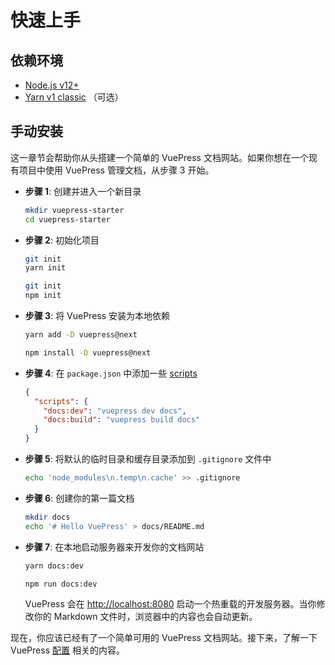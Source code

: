 # 快速上手

## 依赖环境

- [Node.js v12+](https://nodejs.org/)
- [Yarn v1 classic](https://classic.yarnpkg.com/zh-Hans/) （可选）

## 手动安装

这一章节会帮助你从头搭建一个简单的 VuePress 文档网站。如果你想在一个现有项目中使用 VuePress 管理文档，从步骤 3 开始。

- **步骤 1**: 创建并进入一个新目录

  ```bash
  mkdir vuepress-starter
  cd vuepress-starter
  ```

- **步骤 2**: 初始化项目

  <CodeGroup>
    <CodeGroupItem title="YARN" active>

  ```bash
  git init
  yarn init
  ```

    </CodeGroupItem>

    <CodeGroupItem title="NPM">

  ```bash
  git init
  npm init
  ```

    </CodeGroupItem>
  </CodeGroup>

- **步骤 3**: 将 VuePress 安装为本地依赖

  <CodeGroup>
    <CodeGroupItem title="YARN" active>

  ```bash
  yarn add -D vuepress@next
  ```

    </CodeGroupItem>

    <CodeGroupItem title="NPM">

  ```bash
  npm install -D vuepress@next
  ```

    </CodeGroupItem>
  </CodeGroup>

- **步骤 4**: 在 `package.json` 中添加一些 [scripts](https://classic.yarnpkg.com/zh-Hans/docs/package-json#toc-scripts)

  ```json
  {
    "scripts": {
      "docs:dev": "vuepress dev docs",
      "docs:build": "vuepress build docs"
    }
  }
  ```

- **步骤 5**: 将默认的临时目录和缓存目录添加到 `.gitignore` 文件中

  ```bash
  echo 'node_modules\n.temp\n.cache' >> .gitignore
  ```

- **步骤 6**: 创建你的第一篇文档

  ```bash
  mkdir docs
  echo '# Hello VuePress' > docs/README.md
  ```

- **步骤 7**: 在本地启动服务器来开发你的文档网站

  <CodeGroup>
    <CodeGroupItem title="YARN" active>

  ```bash
  yarn docs:dev
  ```

    </CodeGroupItem>

    <CodeGroupItem title="NPM">

  ```bash
  npm run docs:dev
  ```

    </CodeGroupItem>
  </CodeGroup>

  VuePress 会在 [http://localhost:8080](http://localhost:8080) 启动一个热重载的开发服务器。当你修改你的 Markdown 文件时，浏览器中的内容也会自动更新。

现在，你应该已经有了一个简单可用的 VuePress 文档网站。接下来，了解一下 VuePress [配置](./configuration.md) 相关的内容。
